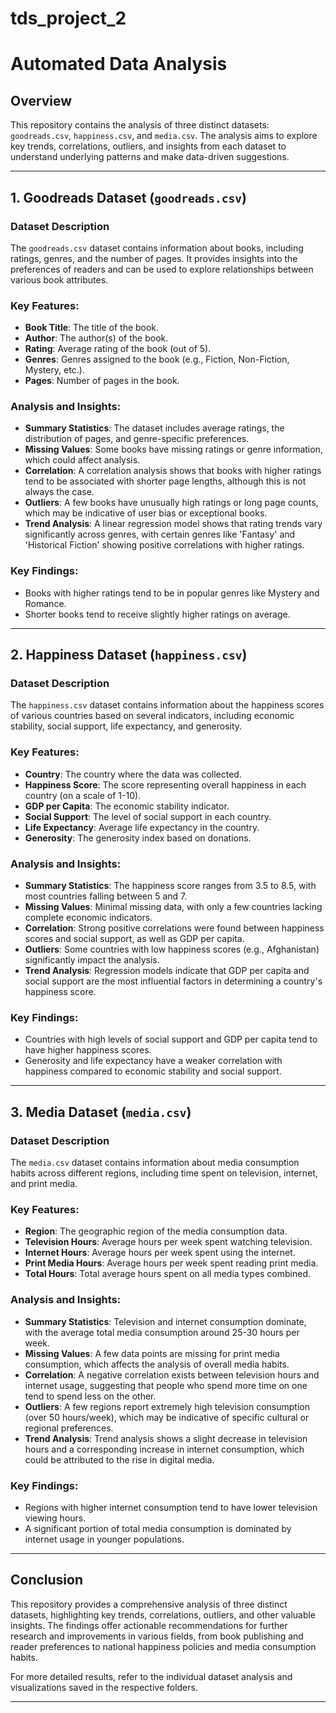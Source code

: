 # tds_project_2
# Automated Data Analysis

## Overview
This repository contains the analysis of three distinct datasets: `goodreads.csv`, `happiness.csv`, and `media.csv`. The analysis aims to explore key trends, correlations, outliers, and insights from each dataset to understand underlying patterns and make data-driven suggestions.

---

## 1. Goodreads Dataset (`goodreads.csv`)

### Dataset Description
The `goodreads.csv` dataset contains information about books, including ratings, genres, and the number of pages. It provides insights into the preferences of readers and can be used to explore relationships between various book attributes.

### Key Features:
- **Book Title**: The title of the book.
- **Author**: The author(s) of the book.
- **Rating**: Average rating of the book (out of 5).
- **Genres**: Genres assigned to the book (e.g., Fiction, Non-Fiction, Mystery, etc.).
- **Pages**: Number of pages in the book.

### Analysis and Insights:
- **Summary Statistics**: The dataset includes average ratings, the distribution of pages, and genre-specific preferences.
- **Missing Values**: Some books have missing ratings or genre information, which could affect analysis.
- **Correlation**: A correlation analysis shows that books with higher ratings tend to be associated with shorter page lengths, although this is not always the case.
- **Outliers**: A few books have unusually high ratings or long page counts, which may be indicative of user bias or exceptional books.
- **Trend Analysis**: A linear regression model shows that rating trends vary significantly across genres, with certain genres like 'Fantasy' and 'Historical Fiction' showing positive correlations with higher ratings.

### Key Findings:
- Books with higher ratings tend to be in popular genres like Mystery and Romance.
- Shorter books tend to receive slightly higher ratings on average.

---

## 2. Happiness Dataset (`happiness.csv`)

### Dataset Description
The `happiness.csv` dataset contains information about the happiness scores of various countries based on several indicators, including economic stability, social support, life expectancy, and generosity.

### Key Features:
- **Country**: The country where the data was collected.
- **Happiness Score**: The score representing overall happiness in each country (on a scale of 1-10).
- **GDP per Capita**: The economic stability indicator.
- **Social Support**: The level of social support in each country.
- **Life Expectancy**: Average life expectancy in the country.
- **Generosity**: The generosity index based on donations.

### Analysis and Insights:
- **Summary Statistics**: The happiness score ranges from 3.5 to 8.5, with most countries falling between 5 and 7.
- **Missing Values**: Minimal missing data, with only a few countries lacking complete economic indicators.
- **Correlation**: Strong positive correlations were found between happiness scores and social support, as well as GDP per capita.
- **Outliers**: Some countries with low happiness scores (e.g., Afghanistan) significantly impact the analysis.
- **Trend Analysis**: Regression models indicate that GDP per capita and social support are the most influential factors in determining a country's happiness score.

### Key Findings:
- Countries with high levels of social support and GDP per capita tend to have higher happiness scores.
- Generosity and life expectancy have a weaker correlation with happiness compared to economic stability and social support.

---

## 3. Media Dataset (`media.csv`)

### Dataset Description
The `media.csv` dataset contains information about media consumption habits across different regions, including time spent on television, internet, and print media.

### Key Features:
- **Region**: The geographic region of the media consumption data.
- **Television Hours**: Average hours per week spent watching television.
- **Internet Hours**: Average hours per week spent using the internet.
- **Print Media Hours**: Average hours per week spent reading print media.
- **Total Hours**: Total average hours spent on all media types combined.

### Analysis and Insights:
- **Summary Statistics**: Television and internet consumption dominate, with the average total media consumption around 25-30 hours per week.
- **Missing Values**: A few data points are missing for print media consumption, which affects the analysis of overall media habits.
- **Correlation**: A negative correlation exists between television hours and internet usage, suggesting that people who spend more time on one tend to spend less on the other.
- **Outliers**: A few regions report extremely high television consumption (over 50 hours/week), which may be indicative of specific cultural or regional preferences.
- **Trend Analysis**: Trend analysis shows a slight decrease in television hours and a corresponding increase in internet consumption, which could be attributed to the rise in digital media.

### Key Findings:
- Regions with higher internet consumption tend to have lower television viewing hours.
- A significant portion of total media consumption is dominated by internet usage in younger populations.

---

## Conclusion
This repository provides a comprehensive analysis of three distinct datasets, highlighting key trends, correlations, outliers, and other valuable insights. The findings offer actionable recommendations for further research and improvements in various fields, from book publishing and reader preferences to national happiness policies and media consumption habits.

For more detailed results, refer to the individual dataset analysis and visualizations saved in the respective folders.

---
